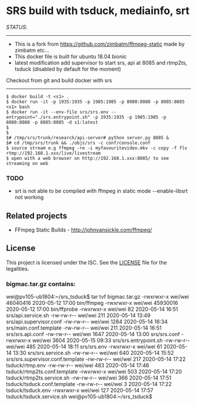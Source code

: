 SRS build with tsduck, mediainfo, srt
===================

*STATUS*:

------------------

 - This is a fork from https://github.com/zimbatm/ffmpeg-static made by zimbatm etc... 
 - This docker file is built for ubuntu 18.04 bionic 
 - latest modification add supervisor to start srs, api at 8085 and rtmp2ts, tsduck (disabled by default for the moment)

 
Checkout from git and build docker with srs

---------------
    $ docker build -t <s1> .
    $ docker run -it -p 1935:1935 -p 1985:1985 -p 8080:8080 -p 8085:8085 <s1> bash 
    $ docker run -it --env-file srs/srs.env --entrypoint="./srs.entrypoint.sh" -p 1935:1935 -p 1985:1985 -p 8080:8080 -p 8085:8085 -d s1:latest 
    $ 
    $
    $# /tmp/srs/trunk/research/api-server# python server.py 8085 & 
    $# cd /tmp/srs/trunk && ./objs/srs -c conf/console.conf 
    $ source stream e.g ffmpeg -re -i myfavouritevideo.mkv -c copy -f flv rtmp://192.168.1.xxx/live/livestream  
    $ open with a web browser on http://192.168.1.xxx:8085/ to see streaming on web 

### TODO
 * srt is not able to be compiled with ffmpeg in static mode --enable-libsrt not working 

Related projects
----------------
* FFmpeg Static Builds - http://johnvansickle.com/ffmpeg/

License
-------
This project is licensed under the ISC. See the [LICENSE](LICENSE) file for
the legalities.

### bigmac.tar.gz contains:

wei@pv105-ub1804:~/srs_tsduck$ tar tvf bigmac.tar.gz 
-rwxrwxr-x wei/wei    46040416 2020-05-12 17:00 bin/ffmpeg
-rwxrwxr-x wei/wei    45930016 2020-05-12 17:00 bin/ffprobe
-rwxrwxr-x wei/wei          82 2020-05-14 16:51 srs/api.service.sh
-rw-rw-r-- wei/wei         211 2020-05-14 13:49 srs/api.supervisor.conf
-rw-rw-r-- wei/wei        1284 2020-05-14 16:34 srs/main.conf.template
-rw-rw-r-- wei/wei         211 2020-05-14 16:51 srs/srs.api.conf
-rw-rw-r-- wei/wei        1647 2020-05-14 13:00 srs/srs.conf
-rwxrwxr-x wei/wei        3604 2020-05-15 09:33 srs/srs.entrypoint.sh
-rw-rw-r-- wei/wei         485 2020-05-14 18:11 srs/srs.env
-rwxrwxr-x wei/wei          61 2020-05-14 13:30 srs/srs.service.sh
-rw-rw-r-- wei/wei         640 2020-05-14 15:52 srs/srs.supervisor.conf.template
-rw-rw-r-- wei/wei         217 2020-05-14 17:22 tsduck/rtmp.env
-rw-rw-r-- wei/wei         483 2020-05-14 17:46 tsduck/rtmp2ts.conf.template
-rwxrwxr-x wei/wei         503 2020-05-14 17:20 tsduck/rtmp2ts.service.sh
-rw-rw-r-- wei/wei         366 2020-05-14 17:51 tsduck/tsduck.conf.template
-rw-rw-r-- wei/wei           3 2020-05-14 17:22 tsduck/tsduck.env
-rwxrwxr-x wei/wei         127 2020-05-14 17:57 tsduck/tsduck.service.sh
wei@pv105-ub1804:~/srs_tsduck$